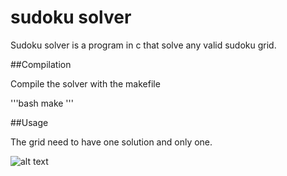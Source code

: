 # sudoku solver

Sudoku solver is a program in c that solve any valid sudoku grid.

##Compilation

Compile the solver with the makefile

'''bash
make
'''

##Usage

The grid need to have one solution and only one.


![alt text](https://upload.wikimedia.org/wikipedia/commons/thumb/e/e0/Sudoku_Puzzle_by_L2G-20050714_standardized_layout.svg/1024px-Sudoku_Puzzle_by_L2G-20050714_standardized_layout.svg.png)
